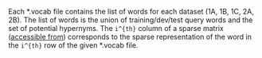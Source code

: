 Each \*.vocab file contains the list of words for each dataset (1A, 1B, 1C, 2A, 2B).
The list of words is the union of training/dev/test query words and the set of potential hypernyms.
The ``i^{th}`` column of a sparse matrix ([accessible from](http://www.inf.u-szeged.hu/~berendg/semeval2018_task9_matrices/)) corresponds to the sparse representation of the word in the ``i^{th}`` row of the given \*.vocab file.
